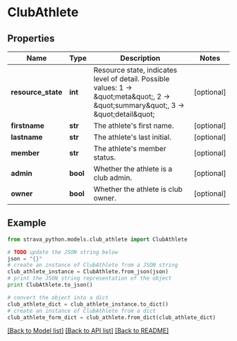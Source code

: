 # ClubAthlete


## Properties
Name | Type | Description | Notes
------------ | ------------- | ------------- | -------------
**resource_state** | **int** | Resource state, indicates level of detail. Possible values: 1 -&gt; \&quot;meta\&quot;, 2 -&gt; \&quot;summary\&quot;, 3 -&gt; \&quot;detail\&quot; | [optional] 
**firstname** | **str** | The athlete&#39;s first name. | [optional] 
**lastname** | **str** | The athlete&#39;s last initial. | [optional] 
**member** | **str** | The athlete&#39;s member status. | [optional] 
**admin** | **bool** | Whether the athlete is a club admin. | [optional] 
**owner** | **bool** | Whether the athlete is club owner. | [optional] 

## Example

```python
from strava_python.models.club_athlete import ClubAthlete

# TODO update the JSON string below
json = "{}"
# create an instance of ClubAthlete from a JSON string
club_athlete_instance = ClubAthlete.from_json(json)
# print the JSON string representation of the object
print ClubAthlete.to_json()

# convert the object into a dict
club_athlete_dict = club_athlete_instance.to_dict()
# create an instance of ClubAthlete from a dict
club_athlete_form_dict = club_athlete.from_dict(club_athlete_dict)
```
[[Back to Model list]](../README.md#documentation-for-models) [[Back to API list]](../README.md#documentation-for-api-endpoints) [[Back to README]](../README.md)


